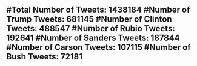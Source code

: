 #Total Number of Tweets: 1438184 
#Number of Trump Tweets: 681145
#Number of Clinton Tweets: 488547
#Number of Rubio Tweets: 192641
#Number of Sanders Tweets: 187844
#Number of Carson Tweets: 107115
#Number of Bush Tweets: 72181
---
